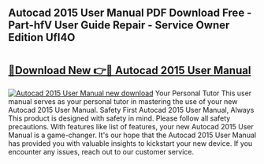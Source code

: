 ## Autocad 2015 User Manual PDF Download Free - Part-hfV User Guide Repair - Service Owner Edition Ufl4O

# <h2><a href="http://bc60184.oget.top/?id=Autocad+2015+User+Manual">🔗Download New 👉🔴 Autocad 2015 User Manual</a></h2>

[![Autocad 2015 User Manual new download](https://i.imgur.com/5g1atiW.png)](http://bc60184.oget.top/?id=Autocad+2015+User+Manual)
Your Personal Tutor This user manual serves as your personal tutor in mastering the use of your new Autocad 2015 User Manual. Safety First Autocad 2015 User Manual, Always This product is designed with safety in mind. Please follow all safety precautions. With features like list of features, your new Autocad 2015 User Manual is a game-changer. It's our hope that the Autocad 2015 User Manual has provided you with valuable insights to kickstart your new device. If you encounter any issues, reach out to our customer service.
